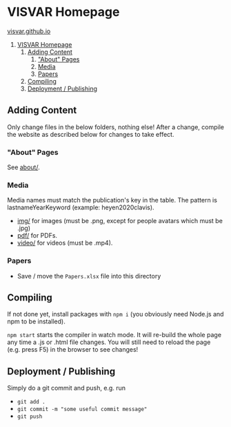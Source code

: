 # VISVAR Homepage

[visvar.github.io](https://visvar.github.io/)

1. [VISVAR Homepage](#visvar-homepage)
   1. [Adding Content](#adding-content)
      1. ["About" Pages](#about-pages)
      2. [Media](#media)
      3. [Papers](#papers)
   2. [Compiling](#compiling)
   3. [Deployment / Publishing](#deployment--publishing)

## Adding Content

Only change files in the below folders, nothing else!
After a change, compile the website as described below for changes to take effect.

### "About" Pages

See [about/](./about/).

### Media

Media names must match the publication's key in the table.
The pattern is lastnameYearKeyword (example: heyen2020clavis).

- [img/](./img/) for images (must be .png, except for people avatars which must be .jpg)
- [pdf/](./pdf/) for PDFs.
- [video/](./video/) for videos (must be .mp4).

### Papers

- Save / move the `Papers.xlsx` file into this directory

## Compiling

If not done yet, install packages with `npm i` (you obviously need Node.js and npm to be installed).

`npm start` starts the compiler in watch mode.
It will re-build the whole page any time a .js or .html file changes.
You will still need to reload the page (e.g. press F5) in the browser to see changes!

## Deployment / Publishing

Simply do a git commit and push, e.g. run

- `git add .`
- `git commit -m "some useful commit message"`
- `git push`
